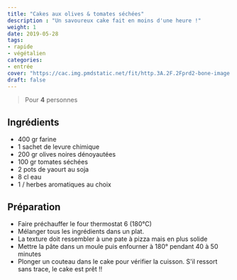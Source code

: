 ```yaml
---
title: "Cakes aux olives & tomates séchées"
description : "Un savoureux cake fait en moins d'une heure !"
weight: 1
date: 2019-05-28
tags:
- rapide
- végétalien
categories:
- entrée
cover: "https://cac.img.pmdstatic.net/fit/http.3A.2F.2Fprd2-bone-image.2Es3-website-eu-west-1.2Eamazonaws.2Ecom.2Fcac.2F2018.2F09.2F25.2F300208cc-d401-406d-9909-2ff1ffd42511.2Ejpeg/748x372/quality/90/crop-from/center/cake-olives-tomates-sechees.jpeg"
draft: false
---
```


> Pour **4** personnes

## Ingrédients

* 400 gr farine
* 1 sachet de levure chimique
* 200 gr olives noires dénoyautées
* 100 gr tomates séchées
* 2 pots de yaourt au soja
* 8 cl eau
* 1 / herbes aromatiques au choix



## Préparation

* Faire préchauffer le four thermostat 6 (180°C)
* Mélanger tous les ingrédients dans un plat.
* La texture doit ressembler à une pate à pizza mais en plus solide
* Mettre la pâte dans un moule puis enfourner à 180° pendant 40 à 50 minutes
* Plonger un couteau dans le cake pour vérifier la cuisson. S'il ressort sans trace, le cake est prêt !!
